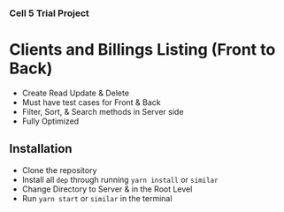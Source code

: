 ### Cell 5 Trial Project

# Clients and Billings Listing (Front to Back)

- Create Read Update & Delete
- Must have test cases for Front & Back
- Filter, Sort, & Search methods in Server side
- Fully Optimized

## Installation

- Clone the repository
- Install all `dep` through running `yarn install` or `similar`
- Change Directory to Server & in the Root Level
- Run `yarn start` or `similar` in the terminal
